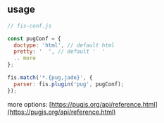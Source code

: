 <!-- markdownlint-disable MD002 MD041 -->

## usage

```js
// fis-conf.js

const pugConf = {
  doctype: 'html', // default html
  pretty: '  ', // default '  '
  .. more
};

fis.match('*.{pug,jade}', {
  parser: fis.plugin('pug', pugConf);
});
```

more options: [https://pugjs.org/api/reference.html](https://pugjs.org/api/reference.html)
